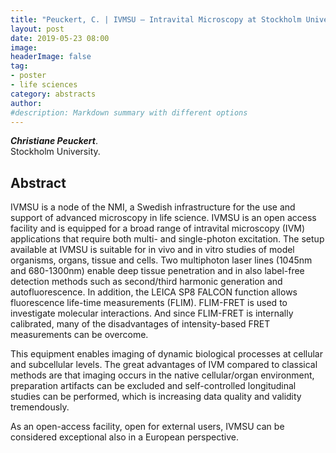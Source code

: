 ```yaml
---
title: "Peuckert, C. | IVMSU – Intravital Microscopy at Stockholm University- A national infrastructure for advanced in vivo bioimaging"
layout: post
date: 2019-05-23 08:00
image:
headerImage: false
tag:
- poster
- life sciences
category: abstracts
author:
#description: Markdown summary with different options
---
```


_**Christiane Peuckert**_.<br/>
Stockholm University.<br/>


## Abstract

IVMSU is a node of the NMI, a Swedish infrastructure for the use and support of advanced microscopy in life science. IVMSU is an open access facility and is equipped for a broad range of intravital microscopy (IVM) applications that require both multi- and single-photon excitation. The setup available at IVMSU is suitable for in vivo and in vitro studies of model organisms, organs, tissue and cells. Two multiphoton laser lines (1045nm and 680-1300nm) enable deep tissue penetration and in also label-free detection methods such as second/third harmonic generation and autofluorescence. In addition, the LEICA SP8 FALCON function allows fluorescence life-time measurements (FLIM). FLIM-FRET is used to investigate molecular interactions.  And since FLIM-FRET is internally calibrated, many of the disadvantages of intensity-based FRET measurements can be overcome.<br/>

This equipment enables imaging of dynamic biological processes at cellular and subcellular levels. The great advantages of IVM compared to classical methods are that imaging occurs in the native cellular/organ environment, preparation artifacts can be excluded and self-controlled longitudinal studies can be performed, which is increasing data quality and validity tremendously.<br/>

As an open-access facility, open for external users, IVMSU can be considered exceptional also in a European perspective.<br/>
